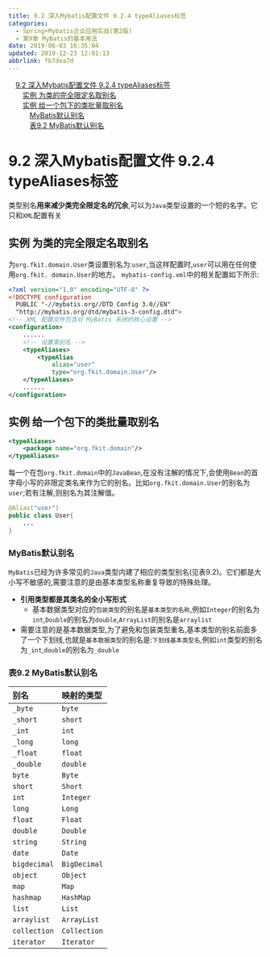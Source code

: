 ```yaml
---
title: 9.2 深入Mybatis配置文件 9.2.4 typeAliases标签
categories: 
  - Spring+Mybatis企业应用实战(第2版)
  - 第9章 MyBatis的基本用法
date: 2019-06-03 16:35:04
updated: 2019-12-23 12:01:13
abbrlink: fb7dea7d
---
```

<div id='my_toc'><a href="/JavaReadingNotes/fb7dea7d/#9-2-深入Mybatis配置文件-9-2-4-typeAliases标签" class="header_1">9.2 深入Mybatis配置文件 9.2.4 typeAliases标签</a>&nbsp;<br><a href="/JavaReadingNotes/fb7dea7d/#实例-为类的完全限定名取别名" class="header_2">实例 为类的完全限定名取别名</a>&nbsp;<br><a href="/JavaReadingNotes/fb7dea7d/#实例-给一个包下的类批量取别名" class="header_2">实例 给一个包下的类批量取别名</a>&nbsp;<br><a href="/JavaReadingNotes/fb7dea7d/#MyBatis默认别名" class="header_3">MyBatis默认别名</a>&nbsp;<br><a href="/JavaReadingNotes/fb7dea7d/#表9-2-MyBatis默认别名" class="header_3">表9.2 MyBatis默认别名</a>&nbsp;<br></div>
<style>.header_1{margin-left: 1em;}.header_2{margin-left: 2em;}.header_3{margin-left: 3em;}.header_4{margin-left: 4em;}.header_5{margin-left: 5em;}.header_6{margin-left: 6em;}</style>
<!--more-->
<script>if (navigator.platform.search('arm')==-1){document.getElementById('my_toc').style.display = 'none';}var e,p = document.getElementsByTagName('p');while (p.length>0) {e = p[0];e.parentElement.removeChild(e);}</script>

<!--end-->
# 9.2 深入Mybatis配置文件 9.2.4 typeAliases标签 #
类型别名**用来减少类完全限定名的冗余**,可以为`Java`类型设置的一个短的名字。它只和`XML`配置有关
## 实例 为类的完全限定名取别名 ##
为`org.fkit.domain.User`类设置别名为:`user`,当这样配置时,`user`可以用在任何使用`org.fkit. domain.User`的地方。
`mybatis-config.xml`中的相关配置如下所示:
```xml
<?xml version="1.0" encoding="UTF-8" ?>
<!DOCTYPE configuration
  PUBLIC "-//mybatis.org//DTD Config 3.0//EN"
  "http://mybatis.org/dtd/mybatis-3-config.dtd">
<!-- XML 配置文件包含对 MyBatis 系统的核心设置 -->
<configuration>
    ......
    <!-- 设置类别名 -->
    <typeAliases>
        <typeAlias
            alias="user"
            type="org.fkit.domain.User"/>
    </typeAliases>
    ......
</configuration>
```
## 实例 给一个包下的类批量取别名 ##
```xml
<typeAliases>
    <package name="org.fkit.domain"/>
</typeAliases>
```
每一个在包`org.fkit.domain`中的`JavaBean`,在没有注解的情况下,会使用`Bean`的首字母小写的非限定类名来作为它的别名。比如`org.fkit.domain.User`的别名为`user`;若有注解,则别名为其注解值。
```java
@Alias("user")
public class User{
    ...
}
```
### MyBatis默认别名 ###
`MyBatis`已经为许多常见的`Java`类型内建了相应的类型别名(见表9.2)。它们都是大小写不敏感的,需要注意的是由基本类型名称重复导致的特殊处理。
- **引用类型都是其类名的全小写形式**
    - 基本数据类型对应的`包装类型`的别名是`基本类型的名称`,例如`Integer`的别名为`int`,`Double`的别名为`double`,`ArrayList`的别名是`arraylist`
- 需要注意的是基本数据类型,为了避免和包装类型重名,基本类型的别名前面多了一个下划线,也就是`基本数据类型`的别名是:`下划线基本类型名`,例如`int`类型的别名为`_int`,`double`的别名为`_double`

### 表9.2 MyBatis默认别名 ###

|别名|映射的类型|
|:---|:---|
|`_byte`|`byte`|
|`_short`|`short`|
|`_int`|`int`|
|`_long`|`long`|
|`_float`|`float`|
|`_double`|`double`|
|`byte`|`Byte`|
|`short`|`Short`|
|`int`|`Integer`|
|`long`|`Long`|
|`float`|`Float`|
|`double`|`Double`|
|`string`|`String`|
|`date`|`Date`|
|`bigdecimal`|`BigDecimal`|
|`object`|`Object`|
|`map`|`Map`|
|`hashmap`|`HashMap`|
|`list`|`List`|
|`arraylist`|`ArrayList`|
|`collection`|`Collection`|
|`iterator`|`Iterator`|

